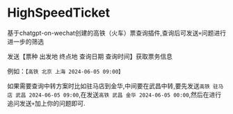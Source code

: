 # HighSpeedTicket
基于chatgpt-on-wechat创建的高铁（火车）票查询插件,查询后可发送`+`问题进行进一步的筛选

发送【票种 出发地 终点地 查询日期 查询时间】获取票务信息

例如：`【高铁 北京 上海 2024-06-05 09:00】`

如果需要查询中转方案时比如驻马店到金华,中间要在武昌中转,要先发送`高铁 驻马店 武昌 2024-06-05 09:00`,在发送`高铁 武昌 金华 2024-06-05 00:00`,然后在进行追问发送`+`加上你的问题即可.

